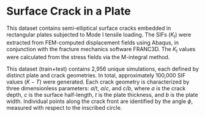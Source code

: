 # Surface Crack in a Plate
This dataset contains semi-elliptical surface cracks embedded in rectangular plates subjected to Mode I tensile loading. The SIFs ($K_\text{I}$) were extracted from FEM-computed displacement fields using Abaqus, in conjunction with the fracture mechanics software FRANC3D. The $K_\text{I}$ values were calculated from the stress fields via the M-integral method.

This dataset (train+test) contains 2,956 unique simulations, each defined by distinct plate and crack geometries. In total, approximately 100,000 SIF values ($K-T$) were generated. Each crack geometry is characterized by three dimensionless parameters: $a/t$, $a/c$, and $c/b$, where $a$ is the crack depth, $c$ is the surface half-length, $t$ is the plate thickness, and $b$ is the plate width. Individual points along the crack front are identified by the angle $\phi$, measured with respect to the inscribed circle.